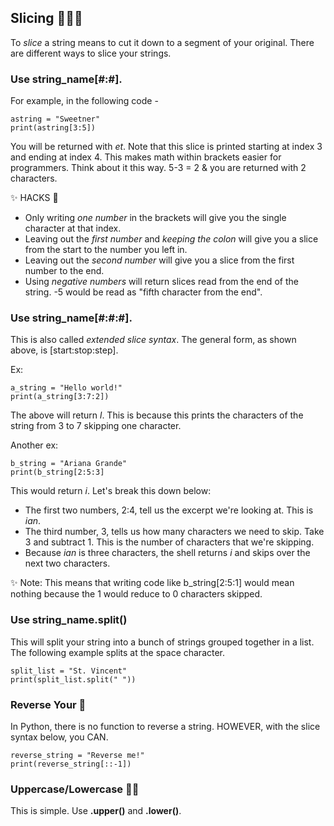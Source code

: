 ## Slicing 🍕🍕🍕

To *slice* a string means to cut it down to a segment of your original. There are different ways to slice your strings. 

### Use string_name[#:#].

For example, in the following code -

<pre><code>astring = "Sweetner"
print(astring[3:5])</code></pre>

You will be returned with *et*. Note that this slice is printed starting at index 3 and ending at index 4. This makes math within brackets easier for programmers. Think about it this way. 5-3 = 2 & you are returned with 2 characters.

✨ HACKS 🌟
- Only writing *one number* in the brackets will give you the single character at that index.
- Leaving out the *first number* and *keeping the colon* will give you a slice from the start to the number you left in.
- Leaving out the *second number* will give you a slice from the first number to the end.
- Using *negative numbers* will return slices read from the end of the string. -5 would be read as "fifth character from the end". 

### Use string_name[#:#:#].

This is also called *extended slice syntax*. The general form, as shown above, is [start:stop:step]. 

Ex: 
<pre><code>a_string = "Hello world!"
print(a_string[3:7:2])</code></pre>

The above will return *l*. This is because this prints the characters of the string from 3 to 7 skipping one character. 

Another ex:
<pre><code>b_string = "Ariana Grande"
print(b_string[2:5:3]</code></pre>

This would return *i*. Let's break this down below:

- The first two numbers, 2:4, tell us the excerpt we're looking at. This is *ian*.
- The third number, 3, tells us how many characters we need to skip. Take 3 and subtract 1. This is the number of characters that we're skipping.
- Because *ian* is three characters, the shell returns *i* and skips over the next two characters.

✨ Note: This means that writing code like b_string[2:5:1] would mean nothing because the 1 would reduce to 0 characters skipped.

### Use string_name.split()

This will split your string into a bunch of strings grouped together in a list. The following example splits at the space character.

<pre><code>split_list = "St. Vincent"
print(split_list.split(" "))</code></pre>

### Reverse Your 🍕

In Python, there is no function to reverse a string. HOWEVER, with the slice syntax below, you CAN.

<pre><code>reverse_string = "Reverse me!"
print(reverse_string[::-1])</code></pre>

### Uppercase/Lowercase 🍕🍕

This is simple. Use **.upper()** and **.lower()**.

